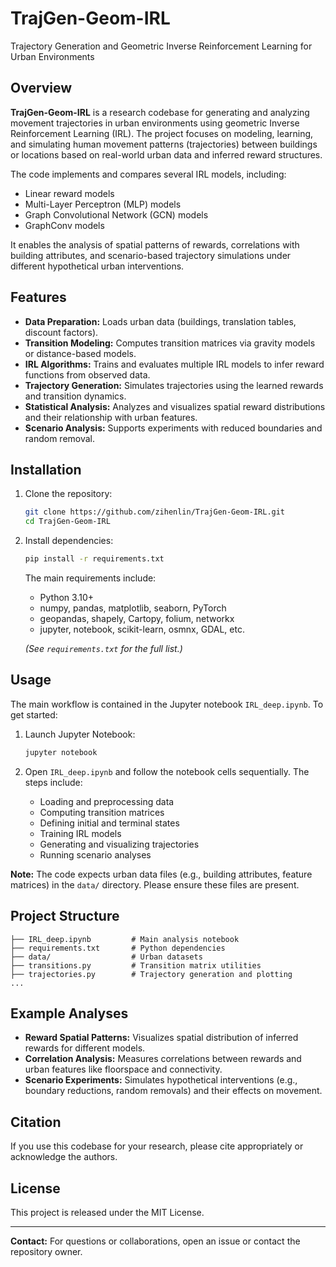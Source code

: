 # TrajGen-Geom-IRL

Trajectory Generation and Geometric Inverse Reinforcement Learning for Urban Environments

## Overview

**TrajGen-Geom-IRL** is a research codebase for generating and analyzing movement trajectories in urban environments using geometric Inverse Reinforcement Learning (IRL). The project focuses on modeling, learning, and simulating human movement patterns (trajectories) between buildings or locations based on real-world urban data and inferred reward structures.

The code implements and compares several IRL models, including:
- Linear reward models
- Multi-Layer Perceptron (MLP) models
- Graph Convolutional Network (GCN) models
- GraphConv models

It enables the analysis of spatial patterns of rewards, correlations with building attributes, and scenario-based trajectory simulations under different hypothetical urban interventions.

## Features

- **Data Preparation:** Loads urban data (buildings, translation tables, discount factors).
- **Transition Modeling:** Computes transition matrices via gravity models or distance-based models.
- **IRL Algorithms:** Trains and evaluates multiple IRL models to infer reward functions from observed data.
- **Trajectory Generation:** Simulates trajectories using the learned rewards and transition dynamics.
- **Statistical Analysis:** Analyzes and visualizes spatial reward distributions and their relationship with urban features.
- **Scenario Analysis:** Supports experiments with reduced boundaries and random removal.

## Installation

1. Clone the repository:

   ```bash
   git clone https://github.com/zihenlin/TrajGen-Geom-IRL.git
   cd TrajGen-Geom-IRL
   ```

2. Install dependencies:

   ```bash
   pip install -r requirements.txt
   ```

   The main requirements include:
   - Python 3.10+
   - numpy, pandas, matplotlib, seaborn, PyTorch
   - geopandas, shapely, Cartopy, folium, networkx
   - jupyter, notebook, scikit-learn, osmnx, GDAL, etc.

   *(See `requirements.txt` for the full list.)*

## Usage

The main workflow is contained in the Jupyter notebook `IRL_deep.ipynb`. To get started:

1. Launch Jupyter Notebook:
   ```bash
   jupyter notebook
   ```

2. Open `IRL_deep.ipynb` and follow the notebook cells sequentially. The steps include:
   - Loading and preprocessing data
   - Computing transition matrices
   - Defining initial and terminal states
   - Training IRL models
   - Generating and visualizing trajectories
   - Running scenario analyses

**Note:** The code expects urban data files (e.g., building attributes, feature matrices) in the `data/` directory. Please ensure these files are present.

## Project Structure

```
├── IRL_deep.ipynb         # Main analysis notebook
├── requirements.txt       # Python dependencies
├── data/                  # Urban datasets 
├── transitions.py         # Transition matrix utilities
├── trajectories.py        # Trajectory generation and plotting
...
```

## Example Analyses

- **Reward Spatial Patterns:** Visualizes spatial distribution of inferred rewards for different models.
- **Correlation Analysis:** Measures correlations between rewards and urban features like floorspace and connectivity.
- **Scenario Experiments:** Simulates hypothetical interventions (e.g., boundary reductions, random removals) and their effects on movement.

## Citation

If you use this codebase for your research, please cite appropriately or acknowledge the authors.

## License

This project is released under the MIT License.

---

**Contact:** For questions or collaborations, open an issue or contact the repository owner.
